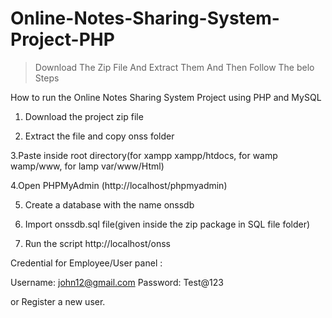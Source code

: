 # Online-Notes-Sharing-System-Project-PHP

>Download The Zip File 
>And Extract Them And
>Then Follow The belo Steps

How to run the Online Notes Sharing System Project using PHP and MySQL

1. Download the project zip file

2. Extract the file and copy onss  folder

3.Paste inside root directory(for xampp xampp/htdocs, for wamp wamp/www, for lamp var/www/Html)

4.Open PHPMyAdmin (http://localhost/phpmyadmin)

5. Create a database with the name  onssdb

6. Import onssdb.sql file(given inside the zip package in SQL file folder)

7. Run the script http://localhost/onss

Credential for Employee/User panel :

Username: john12@gmail.com
Password: Test@123

or Register a new user.
